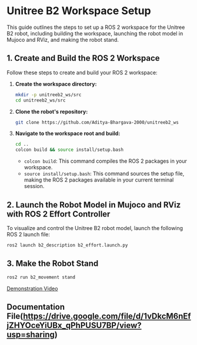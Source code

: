 # Unitree B2 Workspace Setup

This guide outlines the steps to set up a ROS 2 workspace for the Unitree B2 robot, including building the workspace, launching the robot model in Mujoco and RViz, and making the robot stand.

## 1. Create and Build the ROS 2 Workspace

Follow these steps to create and build your ROS 2 workspace:

1.  **Create the workspace directory:**

    ```bash
    mkdir -p unitreeb2_ws/src
    cd unitreeb2_ws/src
    ```

2.  **Clone the robot's repository:**

    ```bash
    git clone https://github.com/Aditya-Bhargava-2000/unitreeb2_ws  
    ```



3.  **Navigate to the workspace root and build:**

    ```bash
    cd ..
    colcon build && source install/setup.bash
    ```

    * `colcon build`: This command compiles the ROS 2 packages in your workspace.
    * `source install/setup.bash`: This command sources the setup file, making the ROS 2 packages available in your current terminal session.

## 2. Launch the Robot Model in Mujoco and RViz with ROS 2 Effort Controller

To visualize and control the Unitree B2 robot model, launch the following ROS 2 launch file:

```bash
ros2 launch b2_description b2_effort.launch.py
 ```

## 3. Make the Robot Stand
```bash
ros2 run b2_movement stand
```


[Demonstration Video](https://youtu.be/-WktVGW36x0)

## Documentation File(https://drive.google.com/file/d/1vDkcM6nEfjZHYOceYiUBx_qPhPUSU7BP/view?usp=sharing) 
